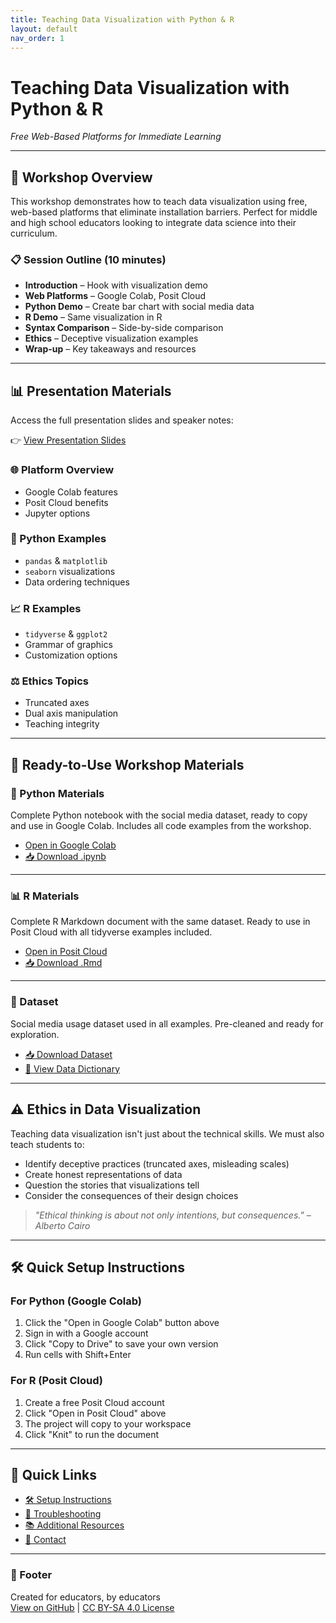 ```yaml
---
title: Teaching Data Visualization with Python & R
layout: default
nav_order: 1
---
```


# Teaching Data Visualization with Python & R
_Free Web-Based Platforms for Immediate Learning_

---

## 🎯 Workshop Overview

This workshop demonstrates how to teach data visualization using free, web-based platforms that eliminate installation barriers. Perfect for middle and high school educators looking to integrate data science into their curriculum.

### 📋 Session Outline (10 minutes)

- **Introduction** – Hook with visualization demo  
- **Web Platforms** – Google Colab, Posit Cloud  
- **Python Demo** – Create bar chart with social media data  
- **R Demo** – Same visualization in R  
- **Syntax Comparison** – Side-by-side comparison  
- **Ethics** – Deceptive visualization examples  
- **Wrap-up** – Key takeaways and resources  

---

## 📊 Presentation Materials

Access the full presentation slides and speaker notes:

👉 [View Presentation Slides](https://zarifaz.github.io/dataviz-workshop/slides)

### 🌐 Platform Overview

- Google Colab features  
- Posit Cloud benefits  
- Jupyter options  

### 🐍 Python Examples

- `pandas` & `matplotlib`  
- `seaborn` visualizations  
- Data ordering techniques  

### 📈 R Examples

- `tidyverse` & `ggplot2`  
- Grammar of graphics  
- Customization options  

### ⚖️ Ethics Topics

- Truncated axes  
- Dual axis manipulation  
- Teaching integrity  

---

## 🚀 Ready-to-Use Workshop Materials

### 🐍 Python Materials

Complete Python notebook with the social media dataset, ready to copy and use in Google Colab. Includes all code examples from the workshop.

- [Open in Google Colab](https://colab.research.google.com/drive/1qUyd3mpgpbE4tR8GaTHDpFiwrn_z328O?usp=sharing)  
- [📥 Download .ipynb](python_dataviz_intro.ipynb)

---

### 📊 R Materials

Complete R Markdown document with the same dataset. Ready to use in Posit Cloud with all tidyverse examples included.

- [Open in Posit Cloud](https://posit.cloud/content/10573441)  
- [📥 Download .Rmd](r_dataviz_intro.Rmd)

---

### 📁 Dataset

Social media usage dataset used in all examples. Pre-cleaned and ready for exploration.

- [📥 Download Dataset](social_media_use.csv)  
- [📖 View Data Dictionary](https://drive.google.com/file/d/1ZuzIZb-PusvLc2sZLDeIEZ59xhVQ3QC5/view?usp=drive_link)

---

## ⚠️ Ethics in Data Visualization

Teaching data visualization isn't just about the technical skills. We must also teach students to:

- Identify deceptive practices (truncated axes, misleading scales)  
- Create honest representations of data  
- Question the stories that visualizations tell  
- Consider the consequences of their design choices  

> _"Ethical thinking is about not only intentions, but consequences." – Alberto Cairo_

---

## 🛠️ Quick Setup Instructions

### For Python (Google Colab)

1. Click the "Open in Google Colab" button above  
2. Sign in with a Google account  
3. Click "Copy to Drive" to save your own version  
4. Run cells with Shift+Enter  

### For R (Posit Cloud)

1. Create a free Posit Cloud account  
2. Click "Open in Posit Cloud" above  
3. The project will copy to your workspace  
4. Click "Knit" to run the document  

---

## 🔗 Quick Links

- [🛠️ Setup Instructions](#quick-setup-instructions)  
- [🔧 Troubleshooting](#)  
- [📚 Additional Resources](#)  
- [💬 Contact](#)  

---

### 👣 Footer

Created for educators, by educators  
[View on GitHub](https://github.com/zarifaz/dataviz-workshop) | [CC BY-SA 4.0 License](LICENSE)
